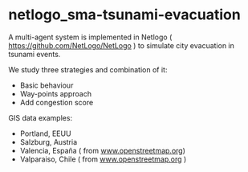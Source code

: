 # netlogo_sma-tsunami-evacuation
 A multi-agent system is implemented in Netlogo ( https://github.com/NetLogo/NetLogo ) to simulate city evacuation in tsunami events.
 
 We study three strategies and combination of it: 
  - Basic behaviour
  - Way-points approach
  - Add congestion score
 
 GIS data examples: 
  - Portland, EEUU
  - Salzburg, Austria
  - Valencia, España ( from www.openstreetmap.org)
  - Valparaiso, Chile ( from www.openstreetmap.org )
